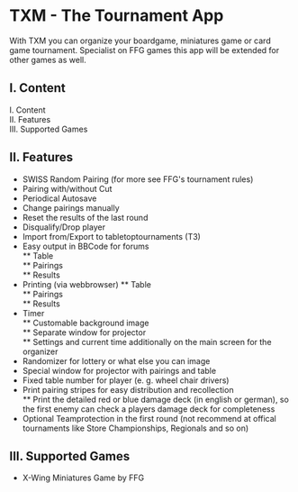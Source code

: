 # TXM - The Tournament App

With TXM you can organize your boardgame, miniatures game or card game tournament. Specialist on FFG games this app will be extended for other games as well.

## I. Content

I.   Content  
II.  Features  
III. Supported Games  

## II. Features

* SWISS Random Pairing (for more see FFG's tournament rules)  
* Pairing with/without Cut  
* Periodical Autosave  
* Change pairings manually  
* Reset the results of the last round
* Disqualify/Drop player  
* Import from/Export to tabletoptournaments (T3)  
* Easy output in BBCode for forums  
** Table  
** Pairings  
** Results   
* Printing (via webbrowser) 
** Table  
** Pairings  
** Results   
* Timer  
** Customable background image  
** Separate window for projector  
** Settings and current time additionally on the main screen for the organizer  
* Randomizer for lottery or what else you can image  
* Special window for projector with pairings and table  
* Fixed table number for player (e. g. wheel chair drivers)  
* Print pairing stripes for easy distribution and recollection  
** Print the detailed red or blue damage deck (in english or german), so the first enemy can check a players damage deck for completeness
* Optional Teamprotection in the first round (not recommend at offical tournaments like Store Championships, Regionals and so on)  

## III. Supported Games

* X-Wing Miniatures Game by FFG
